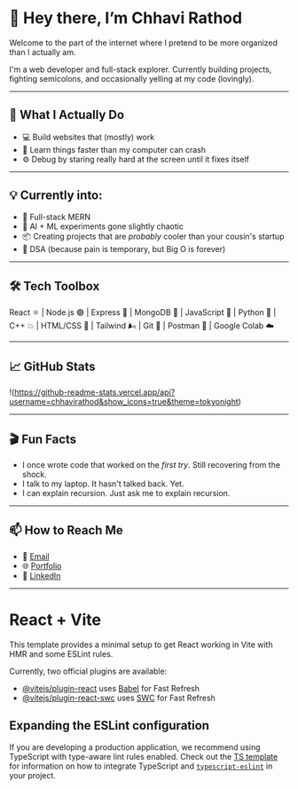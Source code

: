 # 👋 Hey there, I’m Chhavi Rathod

Welcome to the part of the internet where I pretend to be more organized than I actually am.

I'm a web developer and full-stack explorer. Currently building projects, fighting semicolons, and occasionally yelling at my code (lovingly).

---

## 💼 What I Actually Do

- 💻 Build websites that (mostly) work  
- 🧠 Learn things faster than my computer can crash   
- ⚙️ Debug by staring really hard at the screen until it fixes itself

---

## 💡 Currently into:

- 🧬 Full-stack MERN   
- 🤖 AI + ML experiments gone slightly chaotic  
- 📦 Creating projects that are *probably* cooler than your cousin's startup  
- 🧩 DSA (because pain is temporary, but Big O is forever)

---

## 🛠 Tech Toolbox

React ⚛️ | Node.js 🟢 | Express 🚂 | MongoDB 🍃 | JavaScript 💛 | Python 🐍 | C++ 💥 | HTML/CSS 🎨 | Tailwind 🌬 | Git 🔧 | Postman 🧪 | Google Colab ☁️

---

## 📈 GitHub Stats

!(https://github-readme-stats.vercel.app/api?username=chhavirathod&show_icons=true&theme=tokyonight)

---

## 🎬 Fun Facts

- I once wrote code that worked on the *first try*. Still recovering from the shock.
- I talk to my laptop. It hasn't talked back. Yet.
- I can explain recursion. Just ask me to explain recursion.

---

## 📫 How to Reach Me

- 📧 [Email](mailto:chhavirathod05@gmail.com)  
- 🌐 [Portfolio](https://chhavirathod.vercel.app)  
- 💼 [LinkedIn](https://linkedin.com/in/chhavirathod) 

---


# React + Vite

This template provides a minimal setup to get React working in Vite with HMR and some ESLint rules.

Currently, two official plugins are available:

- [@vitejs/plugin-react](https://github.com/vitejs/vite-plugin-react/blob/main/packages/plugin-react) uses [Babel](https://babeljs.io/) for Fast Refresh
- [@vitejs/plugin-react-swc](https://github.com/vitejs/vite-plugin-react/blob/main/packages/plugin-react-swc) uses [SWC](https://swc.rs/) for Fast Refresh

## Expanding the ESLint configuration

If you are developing a production application, we recommend using TypeScript with type-aware lint rules enabled. Check out the [TS template](https://github.com/vitejs/vite/tree/main/packages/create-vite/template-react-ts) for information on how to integrate TypeScript and [`typescript-eslint`](https://typescript-eslint.io) in your project.